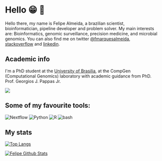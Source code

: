 # Hello :grin: :wave:
Hello there, my name is Felipe Almeida, a brazilian scientist, bioinformatician, pipeline developer and problem solver. My main interests are: Bioinformatics, genomic surveillance, precision medicine, and microbial genomics. You can also find me on twitter [@fmarquesalmeida](https://twitter.com/fmarquesalmeida), [stackoverflow](https://stackoverflow.com/users/12711021/felipe-almeida) and [linkedin](https://www.linkedin.com/in/almeida-fm).

## Academic info

I'm a PhD student at the [University of Brasilia](https://unb.br/), at the CompGen (Computational Genomics) laboratory with academic guidance from PhD. Prof. Georgios J. Pappas Jr. 

[![](https://img.shields.io/badge/ORCID-informational?style=flat&logo=ORCID&logoColor=white&color=A6CE39)](https://orcid.org/0000-0002-6855-3379)

## Some of my favourite tools:
![Nextflow](https://api.iconify.design/file-icons:nextflow.svg?color=%2327ae60&width=30&height=30)
![Python](https://api.iconify.design/logos:python.svg?width=30&height=30)
![R](https://api.iconify.design/logos:r-lang.svg?width=30&height=30')
![bash](https://api.iconify.design/logos:bash-icon.svg?width=30&height=30)

## My stats
[![Top Langs](https://github-readme-stats.vercel.app/api/top-langs/?username=fmalmeida&layout=compact&hide=tex,css,html,scss,ruby,javascript,pep8,roff&exclude_repo=dotfiles,mxrcon,website-nos,study_notes&theme=vue)](https://github.com/anuraghazra/github-readme-stats)

[![Felipe Github Stats](https://github-readme-stats.vercel.app/api?username=fmalmeida&count_private=true&show_icons=true&theme=vue)](https://github.com/fmalmeida/github-readme-stats)

<!--
    Top pipelines or repositories

## Main productions

<a href="https://github.com/fmalmeida/bacannot">
  <img align="center" src="https://github-readme-stats.vercel.app/api/pin/?username=fmalmeida&repo=bacannot" />
</a>
<a href="https://github.com/fmalmeida/mpgap">
  <img align="center" src="https://github-readme-stats.vercel.app/api/pin/?username=fmalmeida&repo=mpgap" />
</a>
<a href="https://github.com/fmalmeida/ngs-preprocess">
  <img align="center" src="https://github-readme-stats.vercel.app/api/pin/?username=fmalmeida&repo=ngs-preprocess" />
</a>
<a href="https://github.com/fmalmeida/gff-toolbox">
  <img align="center" src="https://github-readme-stats.vercel.app/api/pin/?username=fmalmeida&repo=gff-toolbox" />
</a>
-->
